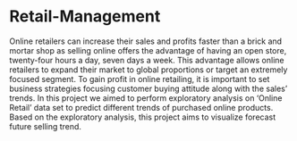 # Retail-Management
Online retailers can increase their sales and profits faster than a brick and mortar shop as selling online offers the advantage of having 
an open store, twenty-four hours a day, seven days a week. This advantage allows online retailers to expand their market to global 
proportions or target an extremely focused segment. To gain profit in online retailing, it is important to set business strategies focusing
customer buying attitude along with the sales’ trends. In this project we aimed to perform exploratory analysis on ‘Online Retail’ data set
to predict different trends of purchased online products. Based on the exploratory analysis, this project aims to visualize forecast future
selling trend.
